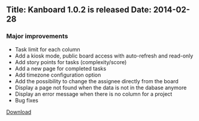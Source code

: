 Title: Kanboard 1.0.2 is released
Date: 2014-02-28
---

### Major improvements

- Task limit for each column
- Add a kiosk mode, public board access with auto-refresh and read-only
- Add story points for tasks (complexity/score)
- Add a new page for completed tasks
- Add timezone configuration option
- Add the possibility to change the assignee directly from the board
- Display a page not found when the data is not in the dabase anymore
- Display an error message when there is no column for a project
- Bug fixes

[Download](https://github.com/kanboard/kanboard/releases/download/v1.0.2/kanboard-1.0.2.zip)
